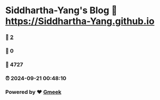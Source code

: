 # Siddhartha-Yang's Blog :link: https://Siddhartha-Yang.github.io 
### :page_facing_up: [2](https://Siddhartha-Yang.github.io/tag.html) 
### :speech_balloon: 0 
### :hibiscus: 4727 
### :alarm_clock: 2024-09-21 00:48:10 
### Powered by :heart: [Gmeek](https://github.com/Meekdai/Gmeek)
